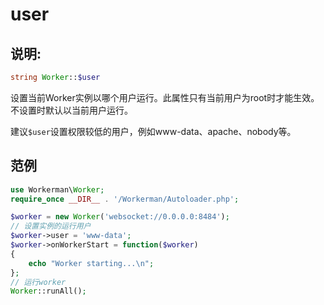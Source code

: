 # user

## 说明:
```php
string Worker::$user
```

设置当前Worker实例以哪个用户运行。此属性只有当前用户为root时才能生效。不设置时默认以当前用户运行。

建议```$user```设置权限较低的用户，例如www-data、apache、nobody等。


## 范例

```php
use Workerman\Worker;
require_once __DIR__ . '/Workerman/Autoloader.php';

$worker = new Worker('websocket://0.0.0.0:8484');
// 设置实例的运行用户
$worker->user = 'www-data';
$worker->onWorkerStart = function($worker)
{
    echo "Worker starting...\n";
};
// 运行worker
Worker::runAll();
```
